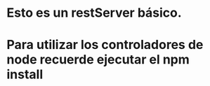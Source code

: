 # Esto es un restServer básico.

# Para utilizar los controladores de node recuerde ejecutar el npm install